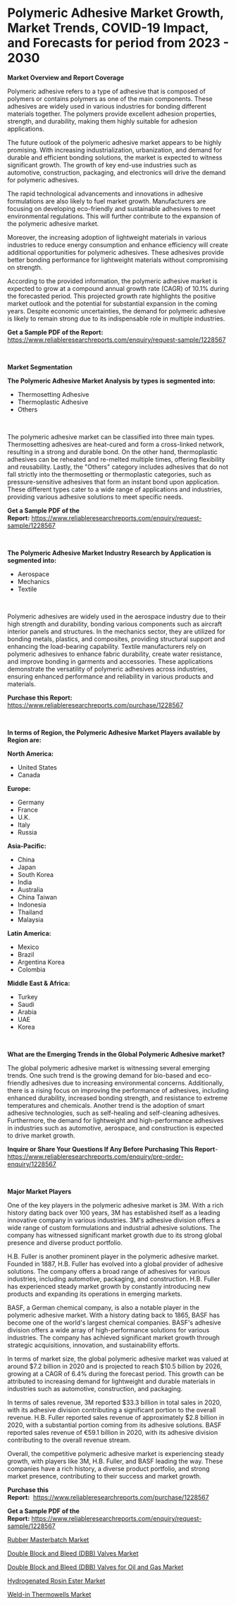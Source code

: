 <p><h1>Polymeric Adhesive Market Growth, Market Trends, COVID-19 Impact, and Forecasts for period from 2023 - 2030</h1></p><p><strong>Market Overview and Report Coverage</strong></p>
<p><p>Polymeric adhesive refers to a type of adhesive that is composed of polymers or contains polymers as one of the main components. These adhesives are widely used in various industries for bonding different materials together. The polymers provide excellent adhesion properties, strength, and durability, making them highly suitable for adhesion applications.</p><p>The future outlook of the polymeric adhesive market appears to be highly promising. With increasing industrialization, urbanization, and demand for durable and efficient bonding solutions, the market is expected to witness significant growth. The growth of key end-use industries such as automotive, construction, packaging, and electronics will drive the demand for polymeric adhesives.</p><p>The rapid technological advancements and innovations in adhesive formulations are also likely to fuel market growth. Manufacturers are focusing on developing eco-friendly and sustainable adhesives to meet environmental regulations. This will further contribute to the expansion of the polymeric adhesive market.</p><p>Moreover, the increasing adoption of lightweight materials in various industries to reduce energy consumption and enhance efficiency will create additional opportunities for polymeric adhesives. These adhesives provide better bonding performance for lightweight materials without compromising on strength.</p><p>According to the provided information, the polymeric adhesive market is expected to grow at a compound annual growth rate (CAGR) of 10.1% during the forecasted period. This projected growth rate highlights the positive market outlook and the potential for substantial expansion in the coming years. Despite economic uncertainties, the demand for polymeric adhesive is likely to remain strong due to its indispensable role in multiple industries.</p></p>
<p><strong>Get a Sample PDF of the Report:</strong> <a href="https://www.reliableresearchreports.com/enquiry/request-sample/1228567">https://www.reliableresearchreports.com/enquiry/request-sample/1228567</a></p>
<p>&nbsp;</p>
<p><strong>Market Segmentation</strong></p>
<p><strong>The Polymeric Adhesive Market Analysis by types is segmented into:</strong></p>
<p><ul><li>Thermosetting Adhesive</li><li>Thermoplastic Adhesive</li><li>Others</li></ul></p>
<p>&nbsp;</p>
<p><p>The polymeric adhesive market can be classified into three main types. Thermosetting adhesives are heat-cured and form a cross-linked network, resulting in a strong and durable bond. On the other hand, thermoplastic adhesives can be reheated and re-melted multiple times, offering flexibility and reusability. Lastly, the "Others" category includes adhesives that do not fall strictly into the thermosetting or thermoplastic categories, such as pressure-sensitive adhesives that form an instant bond upon application. These different types cater to a wide range of applications and industries, providing various adhesive solutions to meet specific needs.</p></p>
<p><strong>Get a Sample PDF of the Report:</strong>&nbsp;<a href="https://www.reliableresearchreports.com/enquiry/request-sample/1228567">https://www.reliableresearchreports.com/enquiry/request-sample/1228567</a></p>
<p>&nbsp;</p>
<p><strong>The Polymeric Adhesive Market Industry Research by Application is segmented into:</strong></p>
<p><ul><li>Aerospace</li><li>Mechanics</li><li>Textile</li></ul></p>
<p>&nbsp;</p>
<p><p>Polymeric adhesives are widely used in the aerospace industry due to their high strength and durability, bonding various components such as aircraft interior panels and structures. In the mechanics sector, they are utilized for bonding metals, plastics, and composites, providing structural support and enhancing the load-bearing capability. Textile manufacturers rely on polymeric adhesives to enhance fabric durability, create water resistance, and improve bonding in garments and accessories. These applications demonstrate the versatility of polymeric adhesives across industries, ensuring enhanced performance and reliability in various products and materials.</p></p>
<p><strong>Purchase this Report:</strong>&nbsp; <a href="https://www.reliableresearchreports.com/purchase/1228567">https://www.reliableresearchreports.com/purchase/1228567</a></p>
<p>&nbsp;</p>
<p><strong>In terms of Region, the Polymeric Adhesive Market Players available by Region are:</strong></p>
<p>
    <p> <strong> North America: </strong>
        <ul>
            <li>United States</li>
            <li>Canada</li>
        </ul>
        </p> 
    <p> <strong> Europe: </strong>
        <ul>
            <li>Germany</li>
            <li>France</li>
            <li>U.K.</li>
            <li>Italy</li>
            <li>Russia</li>
        </ul>
        </p> 
    <p> <strong> Asia-Pacific: </strong>
        <ul>
            <li>China</li>
            <li>Japan</li>
            <li>South Korea</li>
            <li>India</li>
            <li>Australia</li>
            <li>China Taiwan</li>
            <li>Indonesia</li>
            <li>Thailand</li>
            <li>Malaysia</li>
        </ul>
        </p> 
    <p> <strong> Latin America: </strong>
        <ul>
            <li>Mexico</li>
            <li>Brazil</li>
            <li>Argentina Korea</li>
            <li>Colombia</li>
        </ul>
        </p> 
    <p> <strong> Middle East & Africa: </strong>
        <ul>
            <li>Turkey</li>
            <li>Saudi</li>
            <li>Arabia</li>
            <li>UAE</li>
            <li>Korea</li>
        </ul>
    </p>
    </p>
<p>&nbsp;</p>
<p><strong>What are the Emerging Trends in the Global Polymeric Adhesive market?</strong></p>
<p><p>The global polymeric adhesive market is witnessing several emerging trends. One such trend is the growing demand for bio-based and eco-friendly adhesives due to increasing environmental concerns. Additionally, there is a rising focus on improving the performance of adhesives, including enhanced durability, increased bonding strength, and resistance to extreme temperatures and chemicals. Another trend is the adoption of smart adhesive technologies, such as self-healing and self-cleaning adhesives. Furthermore, the demand for lightweight and high-performance adhesives in industries such as automotive, aerospace, and construction is expected to drive market growth.</p></p>
<p><strong>Inquire or Share Your Questions If Any Before Purchasing This Report</strong>- <a href="https://www.reliableresearchreports.com/enquiry/pre-order-enquiry/1228567">https://www.reliableresearchreports.com/enquiry/pre-order-enquiry/1228567</a></p>
<p>&nbsp;</p>
<p><strong>Major Market Players</strong></p>
<p><p>One of the key players in the polymeric adhesive market is 3M. With a rich history dating back over 100 years, 3M has established itself as a leading innovative company in various industries. 3M's adhesive division offers a wide range of custom formulations and industrial adhesive solutions. The company has witnessed significant market growth due to its strong global presence and diverse product portfolio.</p><p>H.B. Fuller is another prominent player in the polymeric adhesive market. Founded in 1887, H.B. Fuller has evolved into a global provider of adhesive solutions. The company offers a broad range of adhesives for various industries, including automotive, packaging, and construction. H.B. Fuller has experienced steady market growth by constantly introducing new products and expanding its operations in emerging markets.</p><p>BASF, a German chemical company, is also a notable player in the polymeric adhesive market. With a history dating back to 1865, BASF has become one of the world's largest chemical companies. BASF's adhesive division offers a wide array of high-performance solutions for various industries. The company has achieved significant market growth through strategic acquisitions, innovation, and sustainability efforts.</p><p>In terms of market size, the global polymeric adhesive market was valued at around $7.2 billion in 2020 and is projected to reach $10.5 billion by 2026, growing at a CAGR of 6.4% during the forecast period. This growth can be attributed to increasing demand for lightweight and durable materials in industries such as automotive, construction, and packaging.</p><p>In terms of sales revenue, 3M reported $33.3 billion in total sales in 2020, with its adhesive division contributing a significant portion to the overall revenue. H.B. Fuller reported sales revenue of approximately $2.8 billion in 2020, with a substantial portion coming from its adhesive solutions. BASF reported sales revenue of €59.1 billion in 2020, with its adhesive division contributing to the overall revenue stream.</p><p>Overall, the competitive polymeric adhesive market is experiencing steady growth, with players like 3M, H.B. Fuller, and BASF leading the way. These companies have a rich history, a diverse product portfolio, and strong market presence, contributing to their success and market growth.</p></p>
<p><strong>Purchase this Report:</strong>&nbsp;&nbsp;<a href="https://www.reliableresearchreports.com/purchase/1228567">https://www.reliableresearchreports.com/purchase/1228567</a></p>
<p></p>
<p><strong>Get a Sample PDF of the Report:</strong>&nbsp;<a href="https://www.reliableresearchreports.com/enquiry/request-sample/1228567">https://www.reliableresearchreports.com/enquiry/request-sample/1228567</a></p>
<p><p><a href="https://github.com/grishafomin4852/Market-Research-Report-List-1/blob/main/rubber-masterbatch-market.md">Rubber Masterbatch Market</a></p><p><a href="https://medium.com/@carolhunter1939/double-block-and-bleed-dbb-valves-market-furnishes-information-on-market-share-market-trends-58a8b08f57d1">Double Block and Bleed (DBB) Valves Market</a></p><p><a href="https://medium.com/@donnakelly19891/double-block-and-bleed-dbb-valves-for-oil-and-gas-market-analysis-its-cagr-market-segmentation-1306a20cb11c">Double Block and Bleed (DBB) Valves for Oil and Gas Market</a></p><p><a href="https://github.com/abbypearson7765/Market-Research-Report-List-1/blob/main/hydrogenated-rosin-ester-market.md">Hydrogenated Rosin Ester Market</a></p><p><a href="https://medium.com/@sarahcornish2022/analyzing-weld-in-thermowells-market-global-industry-perspective-and-forecast-2023-to-2030-8198fa26734f">Weld-in Thermowells Market</a></p></p>